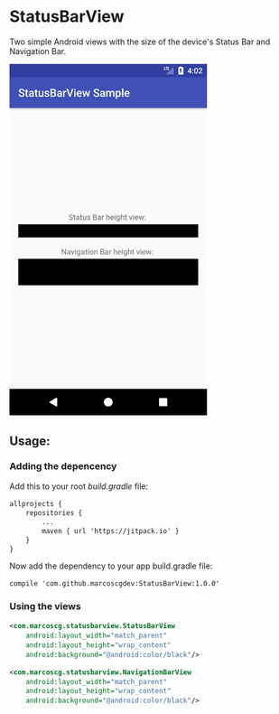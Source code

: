 # StatusBarView
Two simple Android views with the size of the device's Status Bar and Navigation Bar.

<img src="https://raw.githubusercontent.com/marcoscgdev/StatusBarView/master/device-2017-09-03-180319.png" width="350">

## Usage:

### Adding the depencency

Add this to your root *build.gradle* file:

```
allprojects {
    repositories {
        ...
        maven { url 'https://jitpack.io' }
    }
}
```

Now add the dependency to your app build.gradle file:

```
compile 'com.github.marcoscgdev:StatusBarView:1.0.0'
```

### Using the views

```xml
<com.marcoscg.statusbarview.StatusBarView
    android:layout_width="match_parent"
    android:layout_height="wrap_content"
    android:background="@android:color/black"/>
```
```xml
<com.marcoscg.statusbarview.NavigationBarView
    android:layout_width="match_parent"
    android:layout_height="wrap_content"
    android:background="@android:color/black"/>
```
